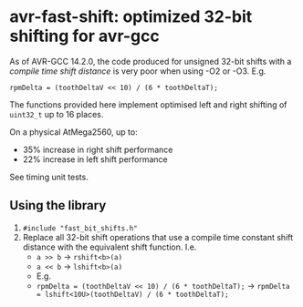 # avr-fast-shift: optimized 32-bit shifting for avr-gcc

As of AVR-GCC 14.2.0, the code produced for unsigned 32-bit shifts with a *compile time shift distance* is very poor when using -O2 or -O3. E.g.

    rpmDelta = (toothDeltaV << 10) / (6 * toothDeltaT);

The functions provided here implement optimised left and right shifting of `uint32_t` up to 16 places.

On a physical AtMega2560, up to: 
* 35% increase in right shift performance
* 22% increase in left shift performance

See timing unit tests.

## Using the library

1. `#include "fast_bit_shifts.h"`
2. Replace all 32-bit shift operations that use a compile time constant shift distance with the equivalent shift function. I.e.
    * `a >> b` -> `rshift<b>(a)`
    * `a << b` -> `lshift<b>(a)`
    * E.g.
    * `rpmDelta = (toothDeltaV << 10) / (6 * toothDeltaT);` -> `rpmDelta = lshift<10U>(toothDeltaV) / (6 * toothDeltaT);`